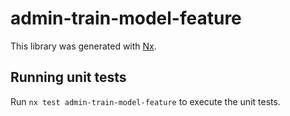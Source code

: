 # admin-train-model-feature

This library was generated with [Nx](https://nx.dev).

## Running unit tests

Run `nx test admin-train-model-feature` to execute the unit tests.
